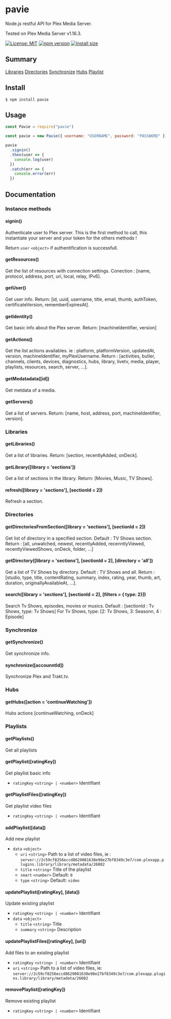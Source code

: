 # pavie

Node.js restful API for Plex Media Server.

Tested on Plex Media Server v1.16.3.

[![License: MIT](https://img.shields.io/badge/license-MIT-blue.svg)](https://github.com/Wifsimster/pavie/blob/master/LICENSE)
[![npm version](https://badge.fury.io/js/pavie.svg)](https://badge.fury.io/js/pavie)
[![Install size](https://packagephobia.now.sh/badge?p=pavie)](https://packagephobia.now.sh/result?p=pavie)

## Summary

[Libraries](https://github.com/Wifsimster/pavie#libraries)
[Directories](https://github.com/Wifsimster/pavie#directories)
[Synchronize](https://github.com/Wifsimster/pavie#synchronize)
[Hubs](https://github.com/Wifsimster/pavie#hubs)
[Playlist](https://github.com/Wifsimster/pavie#playlists)

## Install

```
$ npm install pavie
```

## Usage

```js
const Pavie = require("pavie")

const pavie = new Pavie({ username: "USERNAME", password: "PASSWORD" })

pavie
  .signin()
  .then(user => {
    console.log(user)
  })
  .catch(err => {
    console.error(err)
  })
```

## Documentation

### Instance methods

#### signin()

Authenticate user to Plex server. This is the first method to call, this instantiate your server and your token for the others methods !

Return `user` `<object>` if authentification is successfull.

#### getResources()

Get the list of resources with connection settings.
Conection : [name, protocol, address, port, uri, local, relay, IPv6].

#### getUser()

Get user info.
Return: [id, uuid, username, title, email, thumb, authToken, certificateVersion, rememberExpiresAt].

#### getIdentity()

Get basic info about the Plex server.
Return: [machineIdentifier, version]

#### getActions()

Get the list actions availables.
ie : platform, platformVersion, updatedAt, version, machineIdentifier, myPlexUsername.
Return : [activities, butler, channels, clients, devices, diagnostics, hubs, library, livetv, media, player, playlists, resources, search, server, ...].

#### getMedatadata([id])

Get metdata of a media.

#### getServers()

Get a list of servers.
Return: [name, host, address, port, machineIdentifier, version].

### Libraries

#### getLibraries()

Get a list of libraries.
Return: [section, recentlyAdded, onDeck].

#### getLibrary([library = 'sections'])

Get a list of sections in the library.
Return: [Movies, Music, TV Shows].

#### refresh([library = 'sections'], [sectionId = 2])

Refresh a section.

### Directories

#### getDirectoriesFromSection([library = 'sections'], [sectionId = 2])

Get list of directory in a specified section.
Default : TV Shows section.
Return : [all, unwatched, newest, recentlyAdded, recenntlyViewed, recentlyViewedShows, onDeck, folder, ...]

#### getDirectory([library = 'sections'], [sectionId = 2], [directory = 'all'])

Get a list of TV Shows by directory.
Default : TV Shows and all.
Return : [studio, type, title, contentRating, summary, index, rating, year, thumb, art, duration, originallyAvailableAt, ...].

#### search([library = 'sections'], [sectionId = 2], [filters = { type: 2}])

Search Tv Shows, episodes, movies or musics.
Default : [sectionId : Tv Shows, type: Tv Shows]
For Tv Shows, type: [2: Tv Shows, 3: Seasonn, 4 : Episode]

### Synchronize

#### getSynchronize()

Get synchronize info.

#### synchronize([accounntId])

Synchronize Plex and Trakt.tv.

### Hubs

#### getHubs([action = 'continueWatching'])

Hubs actions [continueWatching, onDeck]

### Playlists

#### getPlaylists()

Get all playlists

#### getPlaylist([ratingKey])

Get playlist basic info

- `ratingKey` `<string> | <number>` Identifiant

#### getPlaylistFiles([ratingKey])

Get playlist video files

- `ratingKey` `<string> | <number>` Identifiant

#### addPlaylist([data])

Add new playlist

- `data` `<object>`
  - `uri` `<string>` Path to a list of video files, ie : `server://2c59cf8256eccd8629081638e98e27bf8349c3e7/com.plexapp.plugins.library/library/metadata/26082`
  - `title` `<string>` Title of the playlist
  - `smart` `<number>` Default: `0`
  - `type` `<string>` Default: `video`

#### updatePlaylist([ratingKey], [data])

Update existing playlist

- `ratingKey` `<string> | <number>` Identifiant
- `data` `<object>`
  - `title` `<string>` Title
  - `summary` `<string>` Description

#### updatePlaylistFiles([ratingKey], [uri])

Add files to an existing playlist

- `ratingKey` `<string> | <number>` Identifiant
- `uri` `<string>` Path to a list of video files, ie: `server://2c59cf8256eccd8629081638e98e27bf8349c3e7/com.plexapp.plugins.library/library/metadata/26082`

#### removePlaylist([ratingKey])

Remove existing playlist

- `ratingKey` `<string> | <number>` Identifiant
